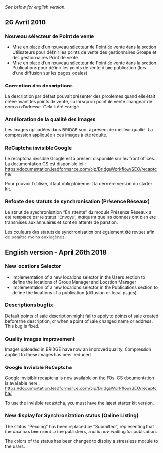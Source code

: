 *See below for english version.*

26 Avril 2018
---

### Nouveau sélecteur de Point de vente

* Mise en place d’un nouveau sélecteur de Point de vente dans la section Utilisateurs pour définir les points de vente des gestionnaires Groupe et des gestionnaires Point de vente
* Mise en place d’un nouveau sélecteur de Point de vente dans la section Publications pour définir les points de vente d’une publication (lors d’une diffusion sur les pages locales)

### Correction des descriptions

La description par défaut pouvait présenter des problèmes quand elle était créée avant les points de vente, ou lorsqu’un point de vente changeait de nom ou d’adresse. Cela à été corrigé.

### Amélioration de la qualité des images

Les images uploadées dans BRIDGE sont à présent de meilleur qualité. La compression appliquée à ces images à été réduite.

### ReCaptcha invisible Google

Le recaptcha invisible Google est à présent disponible sur les front offices. La documentation CS est disponible ici :
https://documentation.leadformance.com/bip/BridgeWorkflow/SEO/recaptcha/ 

Pour pouvoir l’utiliser, il faut obligatoirement la dernière version du starter kit.

### Refonte des statuts de synchronisation (Présence Réseaux)

Le statut de synchronisation “En attente” du module Présence Réseaux a été remplacé par le statut “Envoyé”, indiquant que les données ont bien été transmises aux annuaires et sont en attente de parution.

Les couleurs des statuts de synchronisation ont également été revues afin de paraître moins anxiogènes.


English version - April 26th 2018
---

### New locations Selector

* Implementation of a new locations selector in the Users section to define the locations of Group Manager and Location Manager
* Implementation of a new locations selector in the Publications section to define the locations of a publication (diffusion on local pages)

### Descriptions bugfix

Default points of sale description might fail to apply to points of sale created before the description, or when a point of sale changed name or address. This bug is fixed.

### Quality images improvement

Images uploaded in BRIDGE have now an improved quality. Compression applied to these images has been reduced.

### Google Invisible ReCaptcha

Google invisible recaptcha is now available on the FOs. CS documentation is available here :
https://documentation.leadformance.com/bip/BridgeWorkflow/SEO/recaptcha/ 

To use the invisible recaptcha, you must have the latest starter kit version.

### New display for Synchronization status (Online Listing)

The status “Pending” has been replaced by “Submitted”, representing that the data has been sent to the publishers, and is now waiting for publication.

The colors of the status has been changed to display a stressless module to the users.

